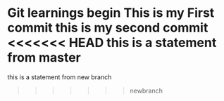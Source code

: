 Git learnings begin
This is my First commit
this is my second commit
<<<<<<< HEAD
this is a statement from master
=======
this is a statement from new branch
>>>>>>> newbranch

